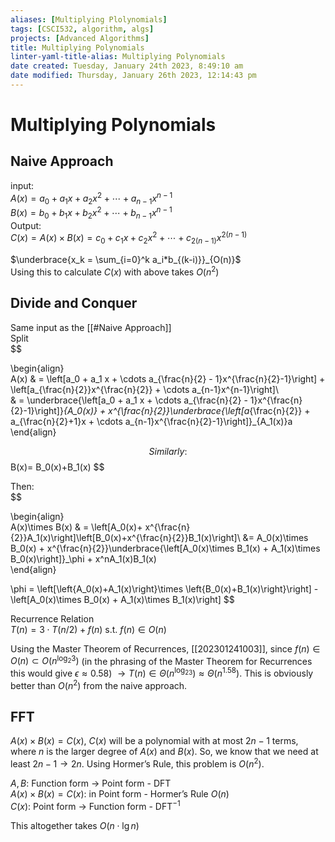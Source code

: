 ```yaml
---
aliases: [Multiplying Plolynomials]
tags: [CSCI532, algorithm, algs]
projects: [Advanced Algorithms]
title: Multiplying Polynomials
linter-yaml-title-alias: Multiplying Polynomials
date created: Tuesday, January 24th 2023, 8:49:10 am
date modified: Thursday, January 26th 2023, 12:14:43 pm
---
```


# Multiplying Polynomials

## Naive Approach

input:  
	$A(x) = a_0 + a_1 x + a_2 x^2 + \cdots +a_{n-1}x^{n-1}$  
	$B(x) = b_0 + b_1 x + b_2 x^2 + \cdots +b_{n-1}x^{n-1}$  
Output:  
	$C(x) = A(x) \times B(x) = c_0 + c_1 x + c_2 x^2 + \cdots +c_{2(n-1)}x^{2(n-1)}$

$\underbrace{x_k = \sum_{i=0}^k a_i*b_{(k-i)}}_{O(n)}$  
Using this to calculate $C(x)$ with above takes $O(n^2)$

## Divide and Conquer

Same input as the [[#Naive Approach]]  
Split  
	$$

\begin{align}  
	A(x) & = \left[a_0 + a_1 x + \cdots a_{\frac{n}{2} - 1}x^{\frac{n}{2}-1}\right] + \left[a_{\frac{n}{2}}x^{\frac{n}{2}} + \cdots a_{n-1}x^{n-1}\right]\\  
	& = \underbrace{\left[a_0 + a_1 x + \cdots a_{\frac{n}{2} - 1}x^{\frac{n}{2}-1}\right]}_{A_0(x)} + x^{\frac{n}{2}}\underbrace{\left[a_{\frac{n}{2}} + a_{\frac{n}{2}+1}x + \cdots a_{n-1}x^{\frac{n}{2}-1}\right]}_{A_1(x)}a  
	\end{align}

$$	Similarly:  
	$$
B(x)= B_0(x)+B_1(x)
$$  

Then:  
	$$

\begin{align}  
	A(x)\times B(x) & = \left[A_0(x)+ x^{\frac{n}{2}}A_1(x)\right]\left[B_0(x)+x^{\frac{n}{2}}B_1(x)\right]\\ &= A_0(x)\times B_0(x) + x^{\frac{n}{2}}\underbrace{\left[A_0(x)\times B_1(x) + A_1(x)\times B_0(x)\right]}_\phi + x^nA_1(x)B_1(x)  
	\end{align}

$$  
	$$
\phi = \left[\left\{A_0(x)+A_1(x)\right\}\times \left\{B_0(x)+B_1(x)\right\}\right] - \left[A_0(x)\times B_0(x) + A_1(x)\times B_1(x)\right]
$$  

Recurrence Relation  
$T(n) = 3 \cdot T(n/2) + f(n)$ s.t. $f(n) \in O(n)$

Using the Master Theorem of Recurrences, [[202301241003]], since $f(n)\in O(n) \subset O(n^{\log_2 3})$ (in the phrasing of the Master Theorem for Recurrences this would give $\epsilon \approx 0.58$) $\rightarrow T(n)\in \Theta\left(n^{\log_23}\right) \approx \Theta \left(n^{1.58}\right)$. This is obviously better than $O(n^2)$ from the naive approach.  

## FFT

$A(x)\times B(x)=C(x)$, $C(x)$ will be a polynomial with at most $2n-1$ terms, where $n$ is the larger degree of $A(x)$ and $B(x)$. So, we know that we need at least $2n-1 \rightarrow 2n$. Using Hormer’s Rule, this problem is $O(n^2)$.

$A, B$: Function form $\rightarrow$ Point form - DFT  
$A(x)\times B(x) = C(x)$: in Point form - Hormer’s Rule $O(n)$  
$C(x)$: Point form $\rightarrow$ Function form - DFT$^{-1}$

This altogether takes $O(n \cdot \lg n)$  
